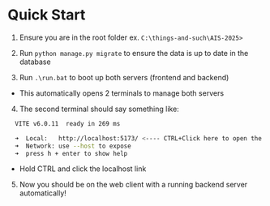 # Quick Start

1. Ensure you are in the root folder ex. `C:\things-and-such\AIS-2025>`

2. Run `python manage.py migrate` to ensure the data is up to date in the database

3. Run `.\run.bat` to boot up both servers (frontend and backend)
  - This automatically opens 2 terminals to manage both servers

4. The second terminal should say something like:
```bash
  VITE v6.0.11  ready in 269 ms

  ➜  Local:   http://localhost:5173/ <---- CTRL+Click here to open the frontend client in the browser
  ➜  Network: use --host to expose
  ➜  press h + enter to show help
```
  - Hold CTRL and click the localhost link

5. Now you should be on the web client with a running backend server automatically!